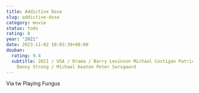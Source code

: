 ```yaml
---
title: Addictive Dose
slug: addictive-dose
category: movie
status: todo
rating: 0
year: "2021"
date: 2023-11-02 10:03:39+08:00
douban:
  rating: 9.4
  subtitle: 2021 / USA / Drama / Barry Levinson Michael Costigan Patricia Reagan
    Danny Strong / Michael Keaton Peter Sarsgaard
---
```


Via tw Playing Fungus

